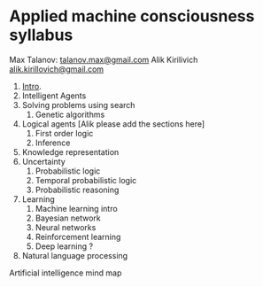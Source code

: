 # Applied machine consciousness syllabus

Max Talanov: talanov.max@gmail.com
Alik Kirilivich alik.kirillovich@gmail.com

1. [Intro](intro.md).
1. Intelligent Agents
1. Solving problems using search
   1. Genetic algorithms
1. Logical agents [Alik please add the sections here]
   1. First order logic
   1. Inference 
1. Knowledge representation
1. Uncertainty 
   1. Probabilistic logic
   1. Temporal probabilistic logic
   1. Probabilistic reasoning 
1. Learning
   1. Machine learning intro
   1. Bayesian network
   1. Neural networks
   1. Reinforcement learning
   1. Deep learning ?
1. Natural language processing


Artificial intelligence mind map
